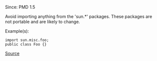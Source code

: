 Since: PMD 1.5

Avoid importing anything from the 'sun.*' packages.  These packages are not portable and are likely to change.

Example(s):
```
import sun.misc.foo;
public class Foo {}
```

[Source](https://pmd.github.io/pmd-5.6.1/pmd-java/rules/java/controversial.html#DontImportSun)
